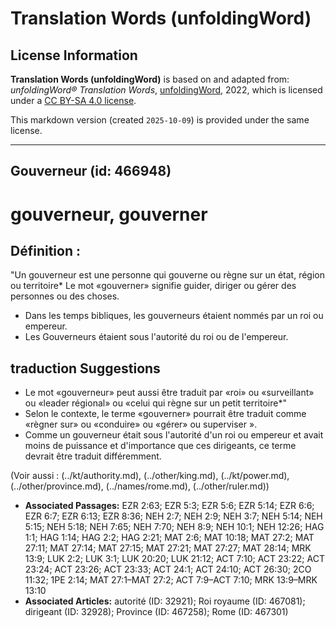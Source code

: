 # Translation Words (unfoldingWord)

## License Information

**Translation Words (unfoldingWord)** is based on and adapted from: _unfoldingWord® Translation Words_, [unfoldingWord](https://unfoldingword.org/utw), 2022, which is licensed under a [CC BY-SA 4.0 license](https://creativecommons.org/licenses/by-sa/4.0/legalcode.en).

This markdown version (created `2025-10-09`) is provided under the same license.



--------------------------------

## Gouverneur (id: 466948)

gouverneur, gouverner
=====================

Définition :
------------

"Un gouverneur est une personne qui gouverne ou règne sur un état, région ou territoire\* Le mot «gouverner» signifie guider, diriger ou gérer des personnes ou des choses.

* Dans les temps bibliques, les gouverneurs étaient nommés par un roi ou empereur.
* Les Gouverneurs étaient sous l'autorité du roi ou de l'empereur.

traduction Suggestions
----------------------

* Le mot «gouverneur» peut aussi être traduit par «roi» ou «surveillant» ou «leader régional» ou «celui qui règne sur un petit territoire\*"
* Selon le contexte, le terme «gouverner» pourrait être traduit comme «règner sur» ou «conduire» ou «gérer» ou superviser ».
* Comme un gouverneur était sous l'autorité d'un roi ou empereur et avait moins de puissance et d'importance que ces dirigeants, ce terme devrait être traduit différemment.

(Voir aussi : (../kt/authority.md), (../other/king.md), (../kt/power.md), (../other/province.md), (../names/rome.md), (../other/ruler.md))

* **Associated Passages:** EZR 2:63; EZR 5:3; EZR 5:6; EZR 5:14; EZR 6:6; EZR 6:7; EZR 6:13; EZR 8:36; NEH 2:7; NEH 2:9; NEH 3:7; NEH 5:14; NEH 5:15; NEH 5:18; NEH 7:65; NEH 7:70; NEH 8:9; NEH 10:1; NEH 12:26; HAG 1:1; HAG 1:14; HAG 2:2; HAG 2:21; MAT 2:6; MAT 10:18; MAT 27:2; MAT 27:11; MAT 27:14; MAT 27:15; MAT 27:21; MAT 27:27; MAT 28:14; MRK 13:9; LUK 2:2; LUK 3:1; LUK 20:20; LUK 21:12; ACT 7:10; ACT 23:22; ACT 23:24; ACT 23:26; ACT 23:33; ACT 24:1; ACT 24:10; ACT 26:30; 2CO 11:32; 1PE 2:14; MAT 27:1–MAT 27:2; ACT 7:9–ACT 7:10; MRK 13:9–MRK 13:10
* **Associated Articles:** autorité (ID: 32921); Roi royaume (ID: 467081); dirigeant (ID: 32928); Province (ID: 467258); Rome (ID: 467301)

